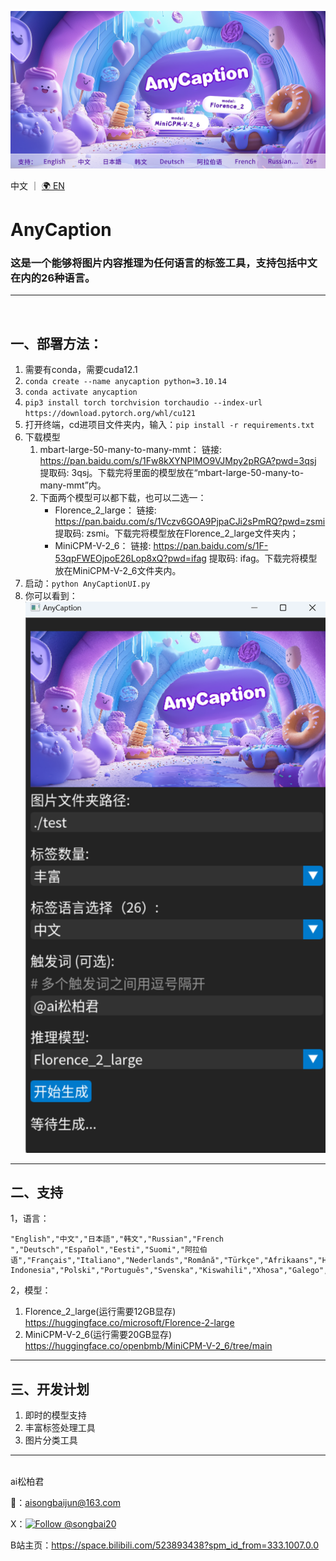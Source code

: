 ![](assets/AnyCaption.png)
<p align="left">
    中文&nbsp;｜&nbsp;<a href="./readme_en.md">🌍 EN</a>&nbsp;
</p>

# AnyCaption

### 这是一个能够将图片内容推理为任何语言的标签工具，支持包括中文在内的26种语言。
___
<br>

## 一、部署方法：
1. 需要有conda，需要cuda12.1
2. ```conda create --name anycaption python=3.10.14```
3. ```conda activate anycaption```
4. ```pip3 install torch torchvision torchaudio --index-url https://download.pytorch.org/whl/cu121```
5. 打开终端，cd进项目文件夹内，输入：```pip install -r requirements.txt```
6. 下载模型
    1. mbart-large-50-many-to-many-mmt：
链接: https://pan.baidu.com/s/1Fw8kXYNPIMO9VJMpy2pRGA?pwd=3qsj 提取码: 3qsj。下载完将里面的模型放在“mbart-large-50-many-to-many-mmt”内。
    2. 下面两个模型可以都下载，也可以二选一：
        - Florence_2_large：
链接: https://pan.baidu.com/s/1Vczv6GOA9PjpaCJi2sPmRQ?pwd=zsmi 提取码: zsmi。下载完将模型放在Florence_2_large文件夹内；
        - MiniCPM-V-2_6：
链接: https://pan.baidu.com/s/1F-53qpFWEOjpoE26Lop8xQ?pwd=ifag 提取码: ifag。下载完将模型放在MiniCPM-V-2_6文件夹内。
7. 启动：```python AnyCaptionUI.py```
8. 你可以看到：
![](assets/2.png)
___
## 二、支持
1，语言：
```
"English","中文","日本語","韩文","Russian","French ","Deutsch","Español","Eesti","Suomi","阿拉伯语","Français","Italiano","Nederlands","Română","Türkçe","Afrikaans","Hrvatski","Bahasa Indonesia","Polski","Português","Svenska","Kiswahili","Xhosa","Galego","Slovenščina"
```

2，模型：
1. Florence_2_large(运行需要12GB显存) https://huggingface.co/microsoft/Florence-2-large
2. MiniCPM-V-2_6(运行需要20GB显存) https://huggingface.co/openbmb/MiniCPM-V-2_6/tree/main

___

## 三、开发计划
1. 即时的模型支持
2. 丰富标签处理工具
3. 图片分类工具

___

<br>
ai松柏君

📧：aisongbaijun@163.com 

X：[![Follow @songbai20](https://img.shields.io/twitter/follow/songbai20?style=social)](https://x.com/songbai20)

B站主页：https://space.bilibili.com/523893438?spm_id_from=333.1007.0.0